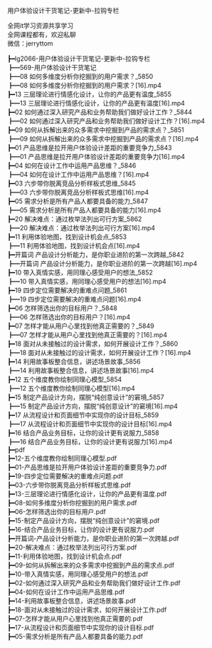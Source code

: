 用户体验设计干货笔记-更新中-拉钩专栏

全网it学习资源共享学习<br>全网课程都有，欢迎私聊<br>微信：jerryttom<br>

┣━lg2066-用户体验设计干货笔记-更新中-拉钩专栏<br> ┣━569-用户体验设计干货笔记<br> ┣━08 如何多维度分析你挖掘到的用户需求？_5850<br> ┣━08 如何多维度分析你挖掘到的用户需求？[16].mp4<br> ┣━13 三层理论进行情感化设计，让你的产品更有温度_5855<br> ┣━13 三层理论进行情感化设计，让你的产品更有温度[16].mp4<br> ┣━02 如何通过深入研究产品和业务帮助我们做好设计工作？_5844<br> ┣━02 如何通过深入研究产品和业务帮助我们做好设计工作？[16].mp4<br> ┣━09 如何从拆解出来的众多需求中挖掘到产品的需求点？_5851<br> ┣━09 如何从拆解出来的众多需求中挖掘到产品的需求点？[16].mp4<br> ┣━01 产品思维是拉开用户体验设计差距的重要竞争力_5843<br> ┣━01 产品思维是拉开用户体验设计差距的重要竞争力[16].mp4<br> ┣━04 如何在设计工作中运用产品思维？_5846<br> ┣━04 如何在设计工作中运用产品思维？[16].mp4<br> ┣━03 六步带你脱离竞品分析样板式思维_5845<br> ┣━03 六步带你脱离竞品分析样板式思维[16].mp4<br> ┣━05 需求分析是所有产品人都要具备的能力_5847<br> ┣━05 需求分析是所有产品人都要具备的能力[16].mp4<br> ┣━20 解决难点：通过枚举法列出可行方案_5862<br> ┣━20 解决难点：通过枚举法列出可行方案[16].mp4<br> ┣━11 利用体验地图，找到设计机会点_5853<br> ┣━11 利用体验地图，找到设计机会点[16].mp4<br> ┣━开篇词 产品设计分析能力，是你职业进阶的第一次跨越_5842<br> ┣━开篇词 产品设计分析能力，是你职业进阶的第一次跨越[16].mp4<br> ┣━10 带入真情实感，用同理心感受用户的想法_5852<br> ┣━10 带入真情实感，用同理心感受用户的想法[16].mp4<br> ┣━19 四步定位需要解决的重难点问题_5861<br> ┣━19 四步定位需要解决的重难点问题[16].mp4<br> ┣━06 怎样筛选出你的目标用户？_5848<br> ┣━06 怎样筛选出你的目标用户？[16].mp4<br> ┣━07 怎样才能从用户心里找到他真正需要的？_5849<br> ┣━07 怎样才能从用户心里找到他真正需要的？[16].mp4<br> ┣━18 面对从未接触过的设计需求，如何开展设计工作？_5860<br> ┣━18 面对从未接触过的设计需求，如何开展设计工作？[16].mp4<br> ┣━14 利用故事板整合信息，讲述场景故事_5856<br> ┣━14 利用故事板整合信息，讲述场景故事[16].mp4<br> ┣━12 五个维度教你绘制同理心模型_5854<br> ┣━12 五个维度教你绘制同理心模型[16].mp4<br> ┣━15 制定产品设计方向，摆脱“纯创意设计”的窘境_5857<br> ┣━15 制定产品设计方向，摆脱“纯创意设计”的窘境[16].mp4<br> ┣━17 从流程设计和页面细节中实现你的设计目标_5859<br> ┣━17 从流程设计和页面细节中实现你的设计目标[16].mp4<br> ┣━16 结合产品业务目标，让你的设计更有说服力_5858<br> ┣━16 结合产品业务目标，让你的设计更有说服力[16].mp4<br> ┣━pdf<br> ┣━12-五个维度教你绘制同理心模型.pdf<br> ┣━01-产品思维是拉开用户体验设计差距的重要竞争力.pdf<br> ┣━19-四步定位需要解决的重难点问题.pdf<br> ┣━03-六步带你脱离竞品分析样板式思维.pdf<br> ┣━13-三层理论进行情感化设计，让你的产品更有温度.pdf<br> ┣━08-如何多维度分析你挖掘到的用户需求.pdf<br> ┣━06-怎样筛选出你的目标用户.pdf<br> ┣━15-制定产品设计方向，摆脱“纯创意设计”的窘境.pdf<br> ┣━16-结合产品业务目标，让你的设计更有说服力.pdf<br> ┣━开篇词-产品设计分析能力，是你职业进阶的第一次跨越.pdf<br> ┣━20-解决难点：通过枚举法列出可行方案.pdf<br> ┣━11-利用体验地图，找到设计机会点.pdf<br> ┣━09-如何从拆解出来的众多需求中挖掘到产品的需求点.pdf<br> ┣━10-带入真情实感，用同理心感受用户的想法.pdf<br> ┣━02-如何通过深入研究产品和业务帮助我们做好设计工作.pdf<br> ┣━04-如何在设计工作中运用产品思维.pdf<br> ┣━14-利用故事板整合信息，讲述场景故事.pdf<br> ┣━18-面对从未接触过的设计需求，如何开展设计工作.pdf<br> ┣━07-怎样才能从用户心里找到他真正需要的.pdf<br> ┣━17-从流程设计和页面细节中实现你的设计目标.pdf<br> ┣━05-需求分析是所有产品人都要具备的能力.pdf